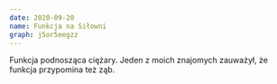 ```yaml
---
date: 2020-09-20
name: Funkcja na Siłowni
graph: j5or5eegzz
---
```


Funkcja podnosząca ciężary. Jeden z moich znajomych zauważył, że funkcja przypomina też ząb. 